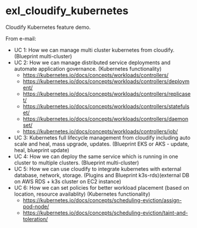 # exl_cloudify_kubernetes

Cloudify Kubernetes feature demo.

From e-mail:
- UC 1: How we can manage multi cluster kubernetes from cloudify. (Blueprint multi-cluster)
- UC 2: How we can manage distributed service deployments and automate application governance. (Kubernetes functionality)
    - https://kubernetes.io/docs/concepts/workloads/controllers/
    - https://kubernetes.io/docs/concepts/workloads/controllers/deployment/
    - https://kubernetes.io/docs/concepts/workloads/controllers/replicaset/
    - https://kubernetes.io/docs/concepts/workloads/controllers/statefulset/
    - https://kubernetes.io/docs/concepts/workloads/controllers/daemonset/
    - https://kubernetes.io/docs/concepts/workloads/controllers/job/
- UC 3: Kubernetes full lifecycle management from cloudify including auto scale and heal, mass upgrade, updates. (Blueprint EKS or AKS - update, heal, blueprint update)
- UC 4: How we can deploy the same service which is running in one cluster to multiple clusters. (Blueprint multi-cluster)
- UC 5: How we can use cloudify to integrate kubernetes with external database, network, storage. (Plugins and Blueprint k3s-rds)(external DB on AWS RDS + k3s cluster on EC2 instance)
- UC 6: How we can set policies for better workload placement (based on location, resource availablity) (Kubernetes functionality)
    - https://kubernetes.io/docs/concepts/scheduling-eviction/assign-pod-node/
    - https://kubernetes.io/docs/concepts/scheduling-eviction/taint-and-toleration/
